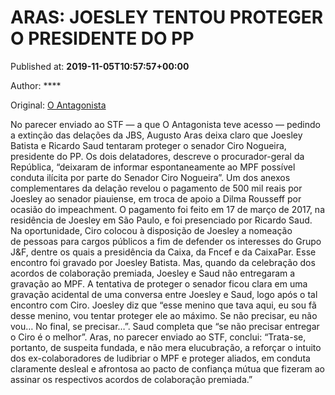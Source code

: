 
# ARAS: JOESLEY TENTOU PROTEGER O PRESIDENTE DO PP

Published at: **2019-11-05T10:57:57+00:00**

Author: ****

Original: [O Antagonista](https://www.oantagonista.com/brasil/aras-joesley-tentou-proteger-o-presidente-do-pp/)

No parecer enviado ao STF — a que O Antagonista teve acesso — pedindo a extinção das delações da JBS, Augusto Aras deixa claro que Joesley Batista e Ricardo Saud tentaram proteger o senador Ciro Nogueira, presidente do PP.
Os dois delatadores, descreve o procurador-geral da República, “deixaram de informar espontaneamente ao MPF possível conduta ilícita por parte do Senador Ciro Nogueira”.
Um dos anexos complementares da delação revelou o pagamento de 500 mil reais por Joesley ao senador piauiense, em troca de apoio a Dilma Rousseff por ocasião do impeachment.
O pagamento foi feito em 17 de março de 2017, na residência de Joesley em São Paulo, e foi presenciado por Ricardo Saud.
Na oportunidade, Ciro colocou à disposição de Joesley a nomeação de pessoas para cargos públicos a fim de defender os interesses do Grupo J&F, dentre os quais a presidência da Caixa, da Fncef e da CaixaPar.
Esse encontro foi gravado por Joesley Batista.
Mas, quando da celebração dos acordos de colaboração premiada, Joesley e Saud não entregaram a gravação ao MPF.
A tentativa de proteger o senador ficou clara em uma gravação acidental de uma conversa entre Joesley e Saud, logo após o tal encontro com Ciro. Joesley diz que “esse menino que tava aqui, eu sou fã desse menino, vou tentar proteger ele ao máximo. Se não precisar, eu não vou… No final, se precisar…”. Saud completa que “se não precisar entregar o Ciro é o melhor”.
Aras, no parecer enviado ao STF, conclui:
“Trata-se, portanto, de suspeita fundada, e não mera elucubração, a reforçar o intuito dos ex-colaboradores de ludibriar o MPF e proteger aliados, em conduta claramente desleal e afrontosa ao pacto de confiança mútua que fizeram ao assinar os respectivos acordos de colaboração premiada.”

